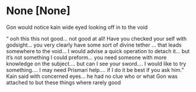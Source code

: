 # None [None]
Gon would notice kain wide eyed looking off in to the void 

“ ooh this this not good... not good at all! Have you checked your self with godsight... you very clearly have some sort of divine  tether ... that leads somewhere to the void... I would advise a quick operation to detach it... but it’s not something I could preform... you need someone with more knowledge on the subject.... but can I see your sword.... I would like to try something.... I may need Prismari help.... if I do it be best if you ask him.” Kain said with concerned eyes... he had no clue who or what Gon was attached to but these things where rarely good
